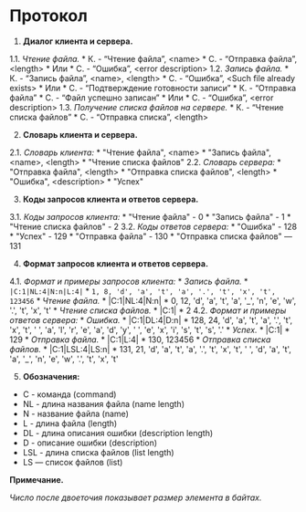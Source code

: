 # Протокол

1. **Диалог клиента и сервера.**

  1.1. *Чтение файла.*
    * К. - “Чтение файла”, \<name\>
    * С. - “Отправка файла”, \<length\>
    * Или
    * С. - “Ошибка”, \<error description\>
  1.2. *Запись файла.*
    * К. - “Запись файла”, \<name\>, \<length\>
    * С. - “Ошибка”, \<Such file already exists\>
    * Или
    * С. - “Подтверждение готовности записи”
    * К. - “Отправка файла”
    * С. - “Файл успешно записан”
    * Или
    * С. - “Ошибка”, \<error description\>
  1.3. *Получение списка файлов на сервере.*
    * К. - “Чтение списка файлов”
    * С. - “Отправка списка”, \<length\>

2. **Словарь клиента и сервера.**

  2.1. *Словарь клиента:*
    * "Чтение файла", \<name\>
    * "Запись файла", \<name\>, \<length\>
    * "Чтение списка файлов"
  2.2. *Словарь сервера:*
    * "Отправка файла", \<length\>
    * "Отправка списка файлов", \<length\>
    * "Ошибка", \<description\>
    * "Успех"

3. **Коды запросов клиента и ответов сервера.**

  3.1. *Коды запросов клиента:*
    * "Чтение файла" - 0
    * "Запись файла" - 1
    * "Чтение списка файлов" - 2
  3.2. *Коды ответов сервера:*
    * "Ошибка" - 128
    * "Успех" - 129
    * "Отправка файла" - 130
    * "Отправка списка файлов" — 131

4. **Формат запросов клиента и ответов сервера.**

  4.1. *Формат и примеры запросов клиента:*
    * *Запись файла.*
    * `|C:1|NL:4|N:n|L:4|`
    * `1, 8, 'd', 'a', 't', 'a', '.', 't', 'x', 't', 123456`
    * *Чтение файла.*
    * |C:1|NL:4|N:n|
    * 0, 12, 'd', 'a', 't', 'a', '\_', 'n', 'e', 'w', '.', 't', 'x', 't'
    * *Чтение списка файлов.*
    * |C:1|
    * 2
  4.2. *Формат и примеры ответов сервера:*
    * *Ошибка.*
    * |C:1|DL:4|D:n|
    * 128, 24, 'd', 'a', 't', 'a', '.', 't', 'x', 't', ' ', 'a', 'l', 'r', 'e', 'a', 'd', 'y', ' ', 'e', 'x', 'i', 's', 't', 's', '.'
    * *Успех.*
    * |C:1|
    * 129
    * *Отправка файла.*
    * |C:1|L:4|
    * 130, 123456
    * *Отправка списка файлов.*
    * |C:1|LSL:4|LS:n|
    * 131, 21, 'd', 'a', 't', 'a', '.', 't', 'x', 't', ' ', 'd', 'a', 't', 'a', '\_', 'n', 'e', 'w', '.', 't', 'x', 't'

5. **Обозначения:**
  * C - команда (command)
  * NL - длина названия файла (name length)
  * N - название файла (name)
  * L - длина файла (length)
  * DL - длина описания ошибки (description length)
  * D - описание ошибки (description)
  * LSL - длина списка файлов (list length)
  * LS — список файлов (list)

**Примечание.**

  *Число после двоеточия показывает размер элемента в байтах.*

